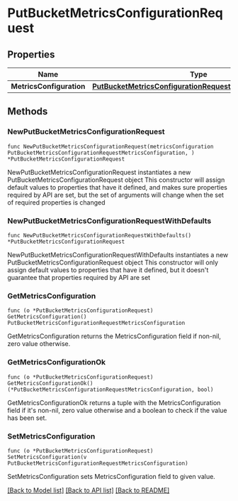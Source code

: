 # PutBucketMetricsConfigurationRequest

## Properties

Name | Type | Description | Notes
------------ | ------------- | ------------- | -------------
**MetricsConfiguration** | [**PutBucketMetricsConfigurationRequestMetricsConfiguration**](PutBucketMetricsConfigurationRequestMetricsConfiguration.md) |  | 

## Methods

### NewPutBucketMetricsConfigurationRequest

`func NewPutBucketMetricsConfigurationRequest(metricsConfiguration PutBucketMetricsConfigurationRequestMetricsConfiguration, ) *PutBucketMetricsConfigurationRequest`

NewPutBucketMetricsConfigurationRequest instantiates a new PutBucketMetricsConfigurationRequest object
This constructor will assign default values to properties that have it defined,
and makes sure properties required by API are set, but the set of arguments
will change when the set of required properties is changed

### NewPutBucketMetricsConfigurationRequestWithDefaults

`func NewPutBucketMetricsConfigurationRequestWithDefaults() *PutBucketMetricsConfigurationRequest`

NewPutBucketMetricsConfigurationRequestWithDefaults instantiates a new PutBucketMetricsConfigurationRequest object
This constructor will only assign default values to properties that have it defined,
but it doesn't guarantee that properties required by API are set

### GetMetricsConfiguration

`func (o *PutBucketMetricsConfigurationRequest) GetMetricsConfiguration() PutBucketMetricsConfigurationRequestMetricsConfiguration`

GetMetricsConfiguration returns the MetricsConfiguration field if non-nil, zero value otherwise.

### GetMetricsConfigurationOk

`func (o *PutBucketMetricsConfigurationRequest) GetMetricsConfigurationOk() (*PutBucketMetricsConfigurationRequestMetricsConfiguration, bool)`

GetMetricsConfigurationOk returns a tuple with the MetricsConfiguration field if it's non-nil, zero value otherwise
and a boolean to check if the value has been set.

### SetMetricsConfiguration

`func (o *PutBucketMetricsConfigurationRequest) SetMetricsConfiguration(v PutBucketMetricsConfigurationRequestMetricsConfiguration)`

SetMetricsConfiguration sets MetricsConfiguration field to given value.



[[Back to Model list]](../README.md#documentation-for-models) [[Back to API list]](../README.md#documentation-for-api-endpoints) [[Back to README]](../README.md)


